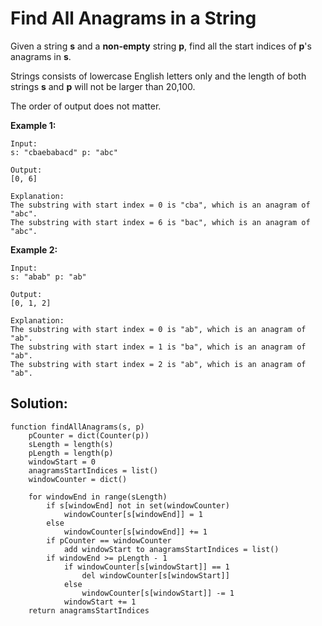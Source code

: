 # Find All Anagrams in a String

Given a string **s** and a **non-empty** string **p**, find all the start indices of **p**'s anagrams in **s**.

Strings consists of lowercase English letters only and the length of both strings **s** and **p** will not be larger than 20,100.

The order of output does not matter.

**Example 1:**

```
Input:
s: "cbaebabacd" p: "abc"

Output:
[0, 6]

Explanation:
The substring with start index = 0 is "cba", which is an anagram of "abc".
The substring with start index = 6 is "bac", which is an anagram of "abc".
```

**Example 2:**

```
Input:
s: "abab" p: "ab"

Output:
[0, 1, 2]

Explanation:
The substring with start index = 0 is "ab", which is an anagram of "ab".
The substring with start index = 1 is "ba", which is an anagram of "ab".
The substring with start index = 2 is "ab", which is an anagram of "ab".
```

## Solution:

```pseudocode
function findAllAnagrams(s, p)
	pCounter = dict(Counter(p))
	sLength = length(s)
	pLength = length(p)
	windowStart = 0
	anagramsStartIndices = list()
	windowCounter = dict()
	
	for windowEnd in range(sLength)
		if s[windowEnd] not in set(windowCounter)
			windowCounter[s[windowEnd]] = 1
		else
			windowCounter[s[windowEnd]] += 1
		if pCounter == windowCounter
			add windowStart to anagramsStartIndices = list()
		if windowEnd >= pLength - 1
			if windowCounter[s[windowStart]] == 1
				del windowCounter[s[windowStart]]
			else
				windowCounter[s[windowStart]] -= 1
			windowStart += 1
	return anagramsStartIndices 	
```

